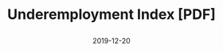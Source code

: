 ---
title: <p>Underemployment Index [PDF]<a href="/thesis/Adam Gajtkowski Dissertation.pdf"></a> </p>
date: '2019-12-20'
---